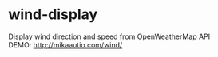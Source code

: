 # wind-display
Display wind direction and speed from OpenWeatherMap API  
DEMO: http://mikaautio.com/wind/
